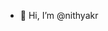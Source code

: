 - 👋 Hi, I’m @nithyakr

<!---
nithyakr/nithyakr is a ✨ special ✨ repository because its `README.md` (this file) appears on your GitHub profile.
You can click the Preview link to take a look at your changes.
--->
